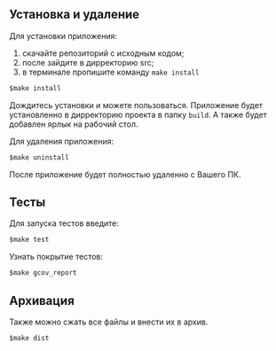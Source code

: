 ## **Установка и удаление**

Для установки приложения:
1. скачайте репозиторий с исходным кодом;
2. после зайдите в дирректорию src;
3. в терминале пропишите команду `make install`

```c
$make install
```

Дождитесь установки и можете пользоваться. Приложение будет установленно в дирректорию проекта в папку `build`. А также будет добавлен ярлык на рабочий стол.

Для удаления приложения:

```c
$make uninstall
```

После приложение будет полностью удаленно с Вашего ПК.

## **Тесты**

Для запуска тестов введите:

```c
$make test
```

Узнать покрытие тестов:

```c
$make gcov_report
```

## **Архивация**

Также можно сжать все файлы и внести их в архив.

```c
$make dist
```
